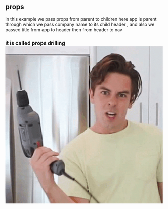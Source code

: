 ## props
in this example we pass props from parent to children
here app is parent through which we pass company name to its child header , and also we passed title from app to header then from header to nav
### it is called props drilling![Alt text](image.png)